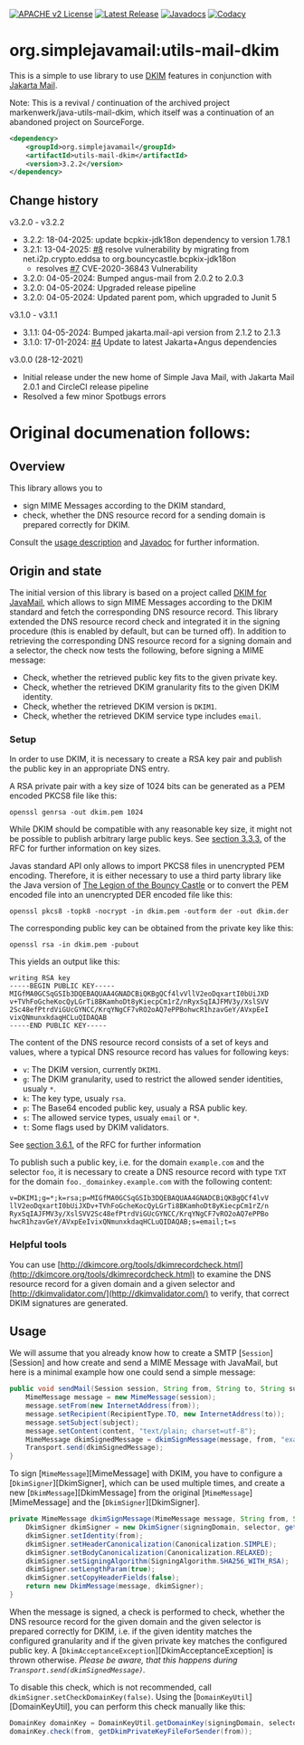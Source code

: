 [![APACHE v2 License](https://img.shields.io/badge/license-apachev2-blue.svg?style=flat)](LICENSE-2.0.txt)
[![Latest Release](https://img.shields.io/maven-central/v/org.simplejavamail/utils-mail-dkim.svg?style=flat)](http://search.maven.org/#search%7Cgav%7C1%7Cg%3A%22org.simplejavamail%22%20AND%20a%3A%22utils-mail-dkim%22)
[![Javadocs](http://www.javadoc.io/badge/org.simplejavamail/utils-mail-dkim.svg)](http://www.javadoc.io/doc/org.simplejavamail/utils-mail-dkim)
[![Codacy](https://img.shields.io/codacy/grade/9f9cd8b379534172bd52565122f794d7?style=flat)](https://www.codacy.com/gh/simple-java-mail/java-utils-mail-dkim)

# org.simplejavamail:utils-mail-dkim

This is a simple to use library to use [DKIM](https://en.wikipedia.org/wiki/DKIM) features in conjunction with [Jakarta Mail](https://eclipse-ee4j.github.io/mail).

Note: This is a revival / continuation of the archived project markenwerk/java-utils-mail-dkim, which itself was a continuation of an abandoned project on SourceForge.

```xml
<dependency>
	<groupId>org.simplejavamail</groupId>
	<artifactId>utils-mail-dkim</artifactId>
	<version>3.2.2</version>
</dependency>
```

## Change history

v3.2.0 - v3.2.2

- 3.2.2: 18-04-2025: update bcpkix-jdk18on dependency to version 1.78.1
- 3.2.1: 13-04-2025: [#8](https://github.com/simple-java-mail/java-utils-mail-dkim/pull/8) resolve vulnerability by migrating from net.i2p.crypto.eddsa to org.bouncycastle.bcpkix-jdk18on
    - resolves [#7](https://github.com/simple-java-mail/java-utils-mail-dkim/issues/7) CVE-2020-36843 Vulnerability
- 3.2.0: 04-05-2024: Bumped angus-mail from 2.0.2 to 2.0.3
- 3.2.0: 04-05-2024: Upgraded release pipeline
- 3.2.0: 04-05-2024: Updated parent pom, which upgraded to Junit 5


v3.1.0 - v3.1.1

- 3.1.1: 04-05-2024: Bumped jakarta.mail-api version from 2.1.2 to 2.1.3
- 3.1.0: 17-01-2024: [#4](https://github.com/simple-java-mail/java-utils-mail-dkim/issues/4) Update to latest Jakarta+Angus dependencies


v3.0.0 (28-12-2021)

- Initial release under the new home of Simple Java Mail, with Jakarta Mail 2.0.1 and CircleCI release pipeline
- Resolved a few minor Spotbugs errors

# Original documenation follows:

## Overview

This library allows you to

 - sign MIME Messages according to the DKIM standard,
 - check, whether the DNS resource record for a sending domain is prepared correctly for DKIM.

Consult the [usage description](#usage) and [Javadoc](http://markenwerk.github.io/java-utils-mail-dkim/index.html) for further information.


## Origin and state

The initial version of this library is based on a project called [DKIM for JavaMail](http://www.agitos.de/dkim-for-javamail/), which allows to sign MIME Messages according to the DKIM standard and fetch the corresponding DNS resource record.
This library extended the DNS resource record check  and integrated it in the signing procedure (this is enabled by default, but can be turned off). In addition to retrieving the corresponding DNS resource record for a signing domain and a selector, the check now tests the following, before signing a MIME message:

 - Check, whether the retrieved public key fits to the given private key.
 - Check, whether the retrieved DKIM granularity fits to the given DKIM identity.
 - Check, whether the retrieved DKIM version is `DKIM1`.
 - Check, whether the retrieved DKIM service type includes `email`.

### Setup

In order to use DKIM, it is necessary to create a RSA key pair and publish the public key in an appropriate DNS entry.

A RSA private pair with a key size of 1024 bits can be generated as a PEM encoded PKCS8 file like this:

```shell
openssl genrsa -out dkim.pem 1024
```

While DKIM should be compatible with any reasonable key size, it might not be possible to publish arbitrary large public keys. See [section 3.3.3.](https://tools.ietf.org/html/rfc6376#section-3.3.3) of the RFC for further information on key sizes. 

Javas standard API only allows to import PKCS8 files in unencrypted PEM encoding. Therefore, it is either necessary to use a third party library like the Java version of [The Legion of the Bouncy Castle](http://www.bouncycastle.org/java.html) or to convert the PEM encoded file into an unencrypted DER encoded file like this:

```shell
openssl pkcs8 -topk8 -nocrypt -in dkim.pem -outform der -out dkim.der
```

The corresponding public key can be obtained from the private key like this:

```shell
openssl rsa -in dkim.pem -pubout
```

This yields an output like this:

```shell
writing RSA key
-----BEGIN PUBLIC KEY-----
MIGfMA0GCSqGSIb3DQEBAQUAA4GNADCBiQKBgQCf4lvVllV2eoDqxartI0bUiJXD
v+TVhFoGcheKocQyLGrTi8BKamhoDt8yKiecpCm1rZ/nRyxSqIAJFMV3y/XslSVV
2Sc48efPtrdViGUcGYNCC/KrqYNgCF7vRO2oAQ7ePPBohwcR1hzavGeY/AVxpEeI
vixQNmunxkdaqHCLuQIDAQAB
-----END PUBLIC KEY-----
```

The content of the DNS resource record consists of a set of keys and values, where a typical DNS resource record has values for following keys:

 - `v`: The DKIM version, currently `DKIM1`.
 - `g`: The DKIM granularity, used to restrict the allowed sender identities, usualy `*`. 
 - `k`: The key type, usualy `rsa`.
 - `p`: The Base64 encoded public key, usualy a RSA public key.
 - `s`: The allowed service types, usualy `email` or `*`. 
 - `t`: Some flags used by DKIM validators.
 
See [section 3.6.1.](https://tools.ietf.org/html/rfc6376#section-3.6.1) of the RFC for further information

To publish such a public key, i.e. for the domain `example.com` and the selector `foo`, it is necessary to create a DNS resource record  with type `TXT` for the domain `foo._domainkey.example.com` with the following content:

```
v=DKIM1;g=*;k=rsa;p=MIGfMA0GCSqGSIb3DQEBAQUAA4GNADCBiQKBgQCf4lvV
llV2eoDqxartI0bUiJXDv+TVhFoGcheKocQyLGrTi8BKamhoDt8yKiecpCm1rZ/n
RyxSqIAJFMV3y/XslSVV2Sc48efPtrdViGUcGYNCC/KrqYNgCF7vRO2oAQ7ePPBo
hwcR1hzavGeY/AVxpEeIvixQNmunxkdaqHCLuQIDAQAB;s=email;t=s
```

### Helpful tools

You can use [http://dkimcore.org/tools/dkimrecordcheck.html](http://dkimcore.org/tools/dkimrecordcheck.html) to examine the DNS resource record for a given domain and a given selector and [http://dkimvalidator.com/](http://dkimvalidator.com/) to verify, that correct DKIM signatures are generated. 

## Usage

We will assume that you already know how to create a SMTP [`Session`][Session] and how create and send a MIME Message with JavaMail, but here is a minimal example how one could send a simple message:

```java
public void sendMail(Session session, String from, String to, String subject, String content) throws Exception {
	MimeMessage message = new MimeMessage(session);
	message.setFrom(new InternetAddress(from));
	message.setRecipient(RecipientType.TO, new InternetAddress(to));
	message.setSubject(subject);
	message.setContent(content, "text/plain; charset=utf-8");
	MimeMessage dkimSignedMessage = dkimSignMessage(message, from, "example.com", "foo");
	Transport.send(dkimSignedMessage);
}
```

To sign [`MimeMessage`][MimeMessage] with DKIM, you have to configure a [`DkimSigner`][DkimSigner], which can be used multiple times, and create a new [`DkimMessage`][DkimMessage] from the original [`MimeMessage`][MimeMessage] and the [`DkimSigner`][DkimSigner].

```java
private MimeMessage dkimSignMessage(MimeMessage message, String from, String signingDomain, String selector)  throws Exception {
	DkimSigner dkimSigner = new DkimSigner(signingDomain, selector, getDkimPrivateKeyFileForSender(from));
	dkimSigner.setIdentity(from);
	dkimSigner.setHeaderCanonicalization(Canonicalization.SIMPLE);
	dkimSigner.setBodyCanonicalization(Canonicalization.RELAXED);
	dkimSigner.setSigningAlgorithm(SigningAlgorithm.SHA256_WITH_RSA);
	dkimSigner.setLengthParam(true);
	dkimSigner.setCopyHeaderFields(false);
	return new DkimMessage(message, dkimSigner);
}
```

When the message is signed, a check is performed to check, whether the DNS resource record for the given domain and the given selector is prepared correctly for DKIM, i.e. if the given identity matches the configured granularity and if the given private key matches the configured public key. A [`DkimAcceptanceException`][DkimAcceptanceException] is thrown otherwise. *Please be aware, that this happens during `Transport.send(dkimSignedMessage)`.*

To disable this check, which is not recommended, call `dkimSigner.setCheckDomainKey(false)`. Using the [`DomainKeyUtil`][DomainKeyUtil], you can perform this check manually like this:

```java
DomainKey domainKey = DomainKeyUtil.getDomainKey(signingDomain, selector);
domainKey.check(from, getDkimPrivateKeyFileForSender(from));
```